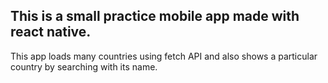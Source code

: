 ## This is a small practice mobile app made with react native.
This app loads many countries using fetch API and also shows a particular country by searching with its name.
